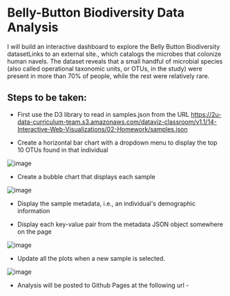 # Belly-Button Biodiversity Data Analysis

I will build an interactive dashboard to explore the Belly Button Biodiversity datasetLinks to an external site., which catalogs the microbes that colonize human navels. The dataset reveals that a small handful of microbial species (also called operational taxonomic units, or OTUs, in the study) were present in more than 70% of people, while the rest were relatively rare.

## Steps to be taken:

* First use the D3 library to read in samples.json from the URL https://2u-data-curriculum-team.s3.amazonaws.com/dataviz-classroom/v1.1/14-Interactive-Web-Visualizations/02-Homework/samples.json

* Create a horizontal bar chart with a dropdown menu to display the top 10 OTUs found in that individual

![image](https://github.com/meehal0203/belly-button-challenge/assets/146681542/2915c101-8a14-4997-9dc6-d565aee427d9)

* Create a bubble chart that displays each sample

![image](https://github.com/meehal0203/belly-button-challenge/assets/146681542/2b0d3b6f-fff4-4569-af94-60a9b5e42ccc)

* Display the sample metadata, i.e., an individual's demographic information

* Display each key-value pair from the metadata JSON object somewhere on the page

 ![image](https://github.com/meehal0203/belly-button-challenge/assets/146681542/20a7210a-21dc-43c0-b949-603f3eb463cc)

 * Update all the plots when a new sample is selected.
 
![image](https://github.com/meehal0203/belly-button-challenge/assets/146681542/f0c90b34-a9c1-45b4-af57-c8ed24d3cd5a)

* Analysis will be posted to Github Pages at the following url - 
